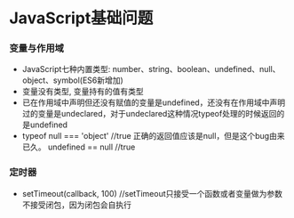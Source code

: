 # JavaScript基础问题

### 变量与作用域

* JavaScript七种内置类型: number、string、boolean、undefined、null、object、symbol(ES6新增加)
* 变量没有类型, 变量持有的值有类型
* 已在作用域中声明但还没有赋值的变量是undefined，还没有在作用域中声明过的变量是undeclared，对于undeclared这种情况typeof处理的时候返回的是undefined
* typeof null === 'object' //true 正确的返回值应该是null，但是这个bug由来已久。 undefined == null //true


### 定时器
* setTimeout(callback, 100) //setTimeout只接受一个函数或者变量做为参数不接受闭包，因为闭包会自执行